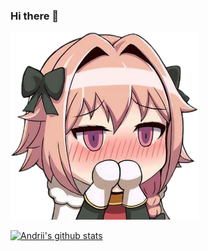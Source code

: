 ### Hi there 👋

<img src="https://github.com/andrewms2013/andrewms2013/blob/master/astolpho.png" width="300" height="300">

[![Andrii's github stats](https://github-readme-stats.vercel.app/api?username=andrewms2013)](https://github.com/anuraghazra/github-readme-stats)
<!--
**andrewms2013/andrewms2013** is a  _special_ ✨ repository because its `README.md` (this file) appears on your GitHub profile.

Here are some ideas to get you started:

- 🔭 I’m currently working on ...
- 🌱 I’m currently learning ...
- 👯 I’m looking to collaborate on ...
- 🤔 I’m looking for help with ...
- 💬 Ask me about ...
- 📫 How to reach me: ...
- 😄 Pronouns: ...
- ⚡ Fun fact: ...
-->
